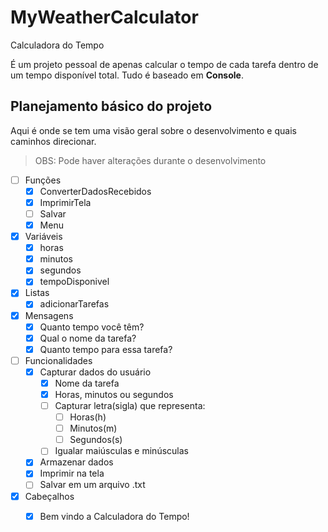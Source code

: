 # MyWeatherCalculator
 Calculadora do Tempo

 É um projeto pessoal de apenas calcular o tempo de cada tarefa dentro de um tempo disponível total. Tudo é baseado em **Console**.

 ## Planejamento básico do projeto

Aqui é onde se tem uma visão geral sobre o desenvolvimento e quais caminhos direcionar.

> OBS: Pode haver alterações durante o desenvolvimento

- [ ] Funções
    - [x] ConverterDadosRecebidos
    - [x] ImprimirTela
    - [ ] Salvar
    - [x] Menu
    
- [x] Variáveis
    - [x] horas 
    - [x] minutos 
    - [x] segundos
    - [x] tempoDisponivel

- [x] Listas
    - [x] adicionarTarefas

- [x] Mensagens
    - [x] Quanto tempo você têm?
    - [x] Qual o nome da tarefa?
    - [x] Quanto tempo para essa tarefa?

- [ ] Funcionalidades
    - [x] Capturar dados do usuário
        - [x] Nome da tarefa
        - [x] Horas, minutos ou segundos
        - [ ] Capturar letra(sigla) que representa:
            - [ ] Horas(h)
            - [ ] Minutos(m)
            - [ ] Segundos(s)
        - [ ] Igualar maiúsculas e minúsculas
    - [x] Armazenar dados
    - [x] Imprimir na tela 
    - [ ] Salvar em um arquivo .txt

- [x] Cabeçalhos
    - [x] Bem vindo a Calculadora do Tempo!

